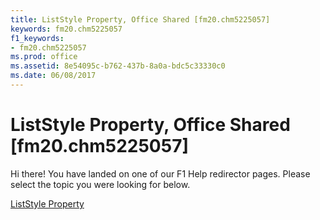```yaml
---
title: ListStyle Property, Office Shared [fm20.chm5225057]
keywords: fm20.chm5225057
f1_keywords:
- fm20.chm5225057
ms.prod: office
ms.assetid: 8e54095c-b762-437b-8a0a-bdc5c33330c0
ms.date: 06/08/2017
---
```



# ListStyle Property, Office Shared [fm20.chm5225057]

Hi there! You have landed on one of our F1 Help redirector pages. Please select the topic you were looking for below.

[ListStyle Property](http://msdn.microsoft.com/library/b07cb0d3-7782-7fe4-dea2-9cfddebf3096%28Office.15%29.aspx)

